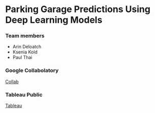 # Parking Garage Predictions Using Deep Learning Models

### Team members
 - Arin Deloatch
 - Ksenia Kold
 - Paul Thai

### Google Collabolatory
[Collab](https://colab.research.google.com/drive/1LSzbOHCC-DcDrP91EhKN0igtdGe505vr?usp=sharing)

### Tableau Public
[Tableau](https://public.tableau.com/app/profile/arin.deloatch/viz/AarhusParkingGarageIoTDataAAI-530/AarhusParkingGarage)